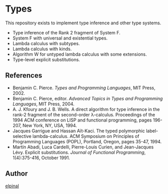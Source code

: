 # Types

This repository exists to implement type inference and other type systems.

- Type inference of the Rank 2 fragment of System F.
- System F with universal and existential types.
- Lambda calculus with subtypes.
- Lambda calculus with kinds.
- Algorithm W for untyped lambda calculus with some extensions.
- Type-level explicit substitutions.

## References

- Benjamin C. Pierce. _Types and Programming Languages_, MIT Press, 2002.
- Benjamin C. Pierce, editor. _Advanced Topics in Types and Programming Languages_, MIT Press, 2004.
- A. J. Kfoury and J. B. Wells. A direct algorithm for type inference in the rank-2 fragment of the second-order λ-calculus. Proceedings of the 1994 ACM conference on LISP and functional programming, pages 196-207, New York, NY, USA, 1994.
- Jacques Garrigue and Hassan Aït-Kaci. The typed polymorphic label-selective lambda-calculus. ACM Symposium on Principles of Programming Languages (POPL), Portland, Oregon, pages 35-47, 1994.
- Martín Abadi, Luca Cardelli, Pierre-Louis Curien, and Jean-Jacques Lévy. Explicit substitutions. _Journal of Functional Programming_, 1(4):375-416, October 1991.

## Author

[elpinal](https://github.com/elpinal)
